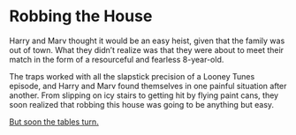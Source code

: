 # Robbing the House
Harry and Marv thought it would be an easy heist, given that the family was out of town. What they didn’t realize was that they were about to meet their match in the form of a resourceful and fearless 8-year-old. 

The traps worked with all the slapstick precision of a Looney Tunes episode, and Harry and Marv found themselves in one painful situation after another. From slipping on icy stairs to getting hit by flying paint cans, they soon realized that robbing this house was going to be anything but easy. 

[But soon the tables turn.](tablesturn.md)
